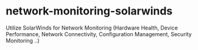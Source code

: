 # network-monitoring-solarwinds
Utilize SolarWinds for Network Monitoring (Hardware Health, Device Performance, Network Connectivity, Configuration Management, Security Monitoring ..)
